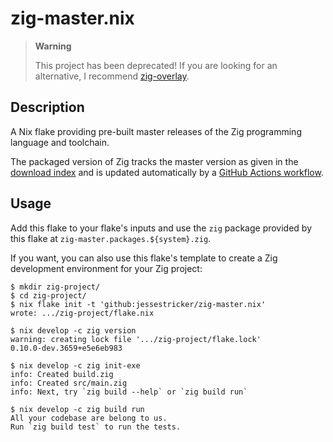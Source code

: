 # zig-master.nix

> **Warning**
>
> This project has been deprecated! If you are looking for an alternative, I recommend [zig-overlay](https://github.com/mitchellh/zig-overlay).

## Description

A Nix flake providing pre-built master releases of the Zig programming language
and toolchain.

The packaged version of Zig tracks the master version as given in the
[download index](https://ziglang.org/download/index.json) and is updated
automatically by a [GitHub Actions workflow](./.github/workflows/update.yml).

## Usage

Add this flake to your flake's inputs and use the `zig` package provided by this flake at `zig-master.packages.${system}.zig`.

If you want, you can also use this flake's template to create a Zig development environment for your Zig project:

```console
$ mkdir zig-project/
$ cd zig-project/
$ nix flake init -t 'github:jessestricker/zig-master.nix'
wrote: .../zig-project/flake.nix

$ nix develop -c zig version
warning: creating lock file '.../zig-project/flake.lock'
0.10.0-dev.3659+e5e6eb983

$ nix develop -c zig init-exe
info: Created build.zig
info: Created src/main.zig
info: Next, try `zig build --help` or `zig build run`

$ nix develop -c zig build run
All your codebase are belong to us.
Run `zig build test` to run the tests.
```
